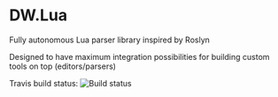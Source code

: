 # DW.Lua
Fully autonomous Lua parser library inspired by Roslyn

Designed to have maximum integration possibilities for building custom tools on top (editors/parsers)

Travis build status: ![Build status](https://travis-ci.org/DarkWanderer/DW.Lua.svg?branch=master)
